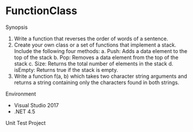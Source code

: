 # FunctionClass

Synopsis
1) Write a function that reverses the order of words of a sentence.
2) Create your own class or a set of functions that implement a stack. Include the following four
methods:
a. Push: Adds a data element to the top of the stack
b. Pop: Removes a data element from the top of the stack
c. Size: Returns the total number of elements in the stack
d. isEmpty: Returns true if the stack is empty.
3) Write a function f(a, b) which takes two character string arguments and returns a string containing
only the characters found in both strings.

Environment
-	Visual Studio 2017
-	.NET 4.5

Unit Test Project



